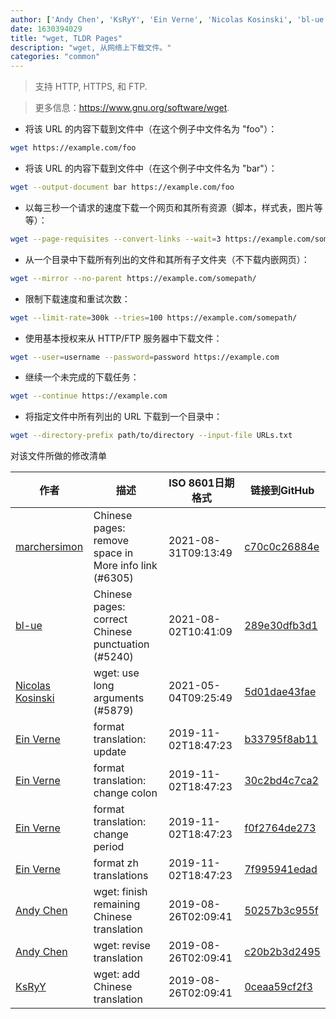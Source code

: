 ```yaml
---
author: ['Andy Chen', 'KsRyY', 'Ein Verne', 'Nicolas Kosinski', 'bl-ue', 'marchersimon']
date: 1630394029
title: "wget, TLDR Pages"
description: "wget, 从网络上下载文件。"
categories: "common"
---
```

> 支持 HTTP, HTTPS, 和 FTP.

> 更多信息：<https://www.gnu.org/software/wget>.

- 将该 URL 的内容下载到文件中（在这个例子中文件名为 "foo"）：

```bash
wget https://example.com/foo
```

- 将该 URL 的内容下载到文件中（在这个例子中文件名为 "bar"）：

```bash
wget --output-document bar https://example.com/foo
```

- 以每三秒一个请求的速度下载一个网页和其所有资源（脚本，样式表，图片等等）：

```bash
wget --page-requisites --convert-links --wait=3 https://example.com/somepage.html
```

- 从一个目录中下载所有列出的文件和其所有子文件夹（不下载内嵌网页）：

```bash
wget --mirror --no-parent https://example.com/somepath/
```

- 限制下载速度和重试次数：

```bash
wget --limit-rate=300k --tries=100 https://example.com/somepath/
```

- 使用基本授权来从 HTTP/FTP 服务器中下载文件：

```bash
wget --user=username --password=password https://example.com
```

- 继续一个未完成的下载任务：

```bash
wget --continue https://example.com
```

- 将指定文件中所有列出的 URL 下载到一个目录中：

```bash
wget --directory-prefix path/to/directory --input-file URLs.txt
```
对该文件所做的修改清单


作者 | 描述 | ISO 8601日期格式 | 链接到GitHub
------|-----|-----|-----
[marchersimon](mailto:50295997+marchersimon@users.noreply.github.com) | Chinese pages: remove space in More info link (#6305) | 2021-08-31T09:13:49 | [c70c0c26884e](https://github.com/tldr-pages/tldr/commit/c70c0c26884ee74fabb640cd842d1e4c72d9df4b)
[bl-ue](mailto:54780737+bl-ue@users.noreply.github.com) | Chinese pages: correct Chinese punctuation (#5240) | 2021-08-02T10:41:09 | [289e30dfb3d1](https://github.com/tldr-pages/tldr/commit/289e30dfb3d1d73bade9e3610e12bfc90e9270ae)
[Nicolas Kosinski](mailto:nicokosi@yahoo.com) | wget: use long arguments (#5879) | 2021-05-04T09:25:49 | [5d01dae43fae](https://github.com/tldr-pages/tldr/commit/5d01dae43fae9f8dcf5d5f1d7df2d7104ece7907)
[Ein Verne](mailto:einverne@gmail.com) | format translation: update | 2019-11-02T18:47:23 | [b33795f8ab11](https://github.com/tldr-pages/tldr/commit/b33795f8ab11d9b0b539e149d5f450af7a059b3a)
[Ein Verne](mailto:einverne@gmail.com) | format translation: change colon | 2019-11-02T18:47:23 | [30c2bd4c7ca2](https://github.com/tldr-pages/tldr/commit/30c2bd4c7ca2385e09cc00f15ad651e195b82e65)
[Ein Verne](mailto:einverne@gmail.com) | format translation: change period | 2019-11-02T18:47:23 | [f0f2764de273](https://github.com/tldr-pages/tldr/commit/f0f2764de2737f4c7bc75feeec5499117dea6ed0)
[Ein Verne](mailto:einverne@gmail.com) | format zh translations | 2019-11-02T18:47:23 | [7f995941edad](https://github.com/tldr-pages/tldr/commit/7f995941edaddaa6bd3208856ec539f5439f7ef4)
[Andy Chen](mailto:andy200511@126.com) | wget: finish remaining Chinese translation | 2019-08-26T02:09:41 | [50257b3c955f](https://github.com/tldr-pages/tldr/commit/50257b3c955fc7ffcee89b9f08bd5ba648af84c8)
[Andy Chen](mailto:andy200511@126.com) | wget: revise translation | 2019-08-26T02:09:41 | [c20b2b3d2495](https://github.com/tldr-pages/tldr/commit/c20b2b3d2495bb1af3fca111f3663d8d7291b380)
[KsRyY](mailto:andy200511@126.com) | wget: add Chinese translation | 2019-08-26T02:09:41 | [0ceaa59cf2f3](https://github.com/tldr-pages/tldr/commit/0ceaa59cf2f328c39403f09664171964eb03d7ec)

